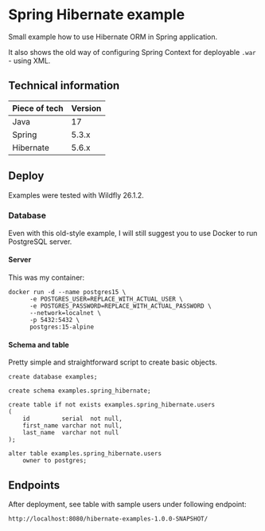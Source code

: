 Spring Hibernate example
=

Small example how to use Hibernate ORM in Spring application.

It also shows the old way of configuring Spring Context for deployable `.war` - using XML.

## Technical information

| Piece of tech | Version |
|---------------|---------|
| Java          | 17      |
| Spring        | 5.3.x   |
| Hibernate     | 5.6.x   |

## Deploy

Examples were tested with Wildfly 26.1.2.

### Database

Even with this old-style example, I will still suggest you to use Docker to run PostgreSQL server.

#### Server

This was my container:

```shell
docker run -d --name postgres15 \
      -e POSTGRES_USER=REPLACE_WITH_ACTUAL_USER \
      -e POSTGRES_PASSWORD=REPLACE_WITH_ACTUAL_PASSWORD \
      --network=localnet \
      -p 5432:5432 \
      postgres:15-alpine
```

#### Schema and table

Pretty simple and straightforward script to create basic objects.

```postgresql
create database examples;

create schema examples.spring_hibernate;

create table if not exists examples.spring_hibernate.users
(
    id         serial  not null,
    first_name varchar not null,
    last_name  varchar not null
);

alter table examples.spring_hibernate.users
    owner to postgres;
```

## Endpoints

After deployment, see table with sample users under following endpoint:

```
http://localhost:8080/hibernate-examples-1.0.0-SNAPSHOT/
```
